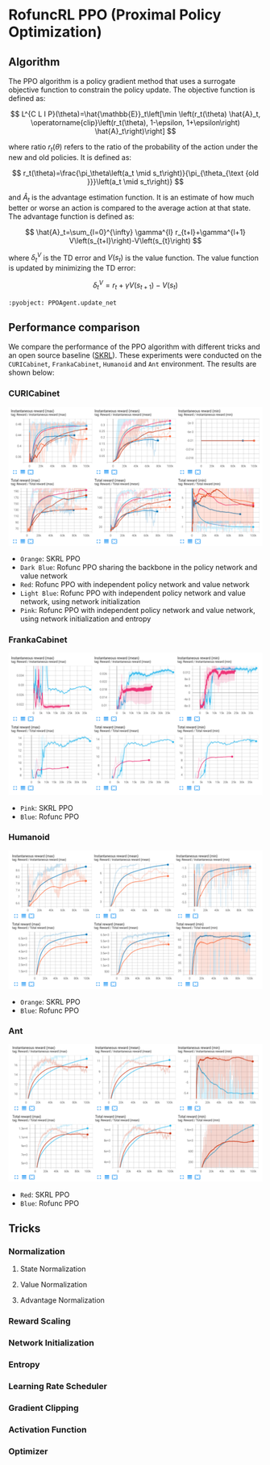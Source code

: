 # RofuncRL PPO (Proximal Policy Optimization)

## Algorithm 

The PPO algorithm is a policy gradient method that uses a surrogate objective function to constrain the policy update. 
The objective function is defined as:

$$
    L^{C L I P}(\theta)=\hat{\mathbb{E}}_t\left[\min \left(r_t(\theta) \hat{A}_t, \operatorname{clip}\left(r_t(\theta), 1-\epsilon, 1+\epsilon\right) \hat{A}_t\right)\right]
$$


where ratio $r_t(\theta)$ refers to the ratio of the probability of the action under the new and old policies. It is defined as:

$$
    r_t(\theta)=\frac{\pi_\theta\left(a_t \mid s_t\right)}{\pi_{\theta_{\text {old }}}\left(a_t \mid s_t\right)}
$$


and $\hat{A}_t$ is the advantage estimation function. It is an estimate of how much better or worse an action is compared to the average action at that state. The advantage function is defined as:

$$
    \hat{A}_t=\sum_{l=0}^{\infty} \gamma^{l} r_{t+l}+\gamma^{l+1} V\left(s_{t+l}\right)-V\left(s_{t}\right)
$$


where $\delta_t^V$ is the TD error and $V(s_t)$ is the value function. The value function is updated by minimizing the TD error:

$$
    \delta_t^V=r_t+\gamma V\left(s_{t+1}\right)-V\left(s_{t}\right)
$$

```{literalinclude} ../../../../rofunc/learning/RofuncRL/agents/online/ppo_agent.py
:pyobject: PPOAgent.update_net
```


## Performance comparison

We compare the performance of the PPO algorithm with different tricks and an open source baseline 
([SKRL](https://github.com/Toni-SM/skrl/tree/main)). These experiments were conducted on the `CURICabinet`, `FrankaCabinet`, `Humanoid` and `Ant` environment. The results are shown below:

### CURICabinet
![CURICabinet](../../../img/RofuncPPO_CURICabinet_perf.png)
- `Orange`: SKRL PPO
- `Dark Blue`: Rofunc PPO sharing the backbone in the policy network and value network
- `Red`: Rofunc PPO with independent policy network and value network
- `Light Blue`: Rofunc PPO with independent policy network and value network, using network initialization
- `Pink`: Rofunc PPO with independent policy network and value network, using network initialization and entropy

### FrankaCabinet
![FrankaCabinet](../../../img/RofuncPPO_FrankaCabinet_perf.png)
- `Pink`: SKRL PPO
- `Blue`: Rofunc PPO

### Humanoid
![Humanoid](../../../img/RofuncPPO_Humanoid_perf.png)
- `Orange`: SKRL PPO
- `Blue`: Rofunc PPO

### Ant
![Ant](../../../img/RofuncPPO_Ant_perf.png)
- `Red`: SKRL PPO
- `Blue`: Rofunc PPO

## Tricks

### Normalization

1. State Normalization

2. Value Normalization

3. Advantage Normalization

### Reward Scaling

### Network Initialization

### Entropy

### Learning Rate Scheduler

### Gradient Clipping

### Activation Function

### Optimizer